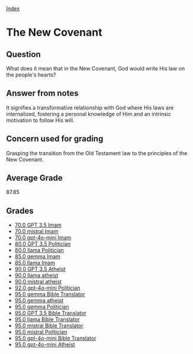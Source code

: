 
[Index](../../index.md)
# The New Covenant
## Question
What does it mean that in the New Covenant, God would write His law on the people's hearts?

## Answer from notes
It signifies a transformative relationship with God where His laws are internalized, fostering a personal knowledge of Him and an intrinsic motivation to follow His will.

## Concern used for grading
Grasping the transition from the Old Testament law to the principles of the New Covenant.

## Average Grade
87.85

## Grades
 * [70.0 GPT 3.5 Imam](../answers/GPT_3.5_Imam/The_New_Covenant.md)
 * [70.0 mistral Imam](../answers/mistral_Imam/The_New_Covenant.md)
 * [70.0 gpt-4o-mini Imam](../answers/gpt-4o-mini_Imam/The_New_Covenant.md)
 * [80.0 GPT 3.5 Politician](../answers/GPT_3.5_Politician/The_New_Covenant.md)
 * [80.0 llama Politician](../answers/llama_Politician/The_New_Covenant.md)
 * [85.0 gemma Imam](../answers/gemma_Imam/The_New_Covenant.md)
 * [85.0 llama Imam](../answers/llama_Imam/The_New_Covenant.md)
 * [90.0 GPT 3.5 Atheist](../answers/GPT_3.5_Atheist/The_New_Covenant.md)
 * [90.0 llama atheist](../answers/llama_atheist/The_New_Covenant.md)
 * [90.0 mistral atheist](../answers/mistral_atheist/The_New_Covenant.md)
 * [92.0 gpt-4o-mini Politician](../answers/gpt-4o-mini_Politician/The_New_Covenant.md)
 * [95.0 gemma Bible Translator](../answers/gemma_Bible_Translator/The_New_Covenant.md)
 * [95.0 gemma atheist](../answers/gemma_atheist/The_New_Covenant.md)
 * [95.0 gemma Politician](../answers/gemma_Politician/The_New_Covenant.md)
 * [95.0 GPT 3.5 Bible Translator](../answers/GPT_3.5_Bible_Translator/The_New_Covenant.md)
 * [95.0 llama Bible Translator](../answers/llama_Bible_Translator/The_New_Covenant.md)
 * [95.0 mistral Bible Translator](../answers/mistral_Bible_Translator/The_New_Covenant.md)
 * [95.0 mistral Politician](../answers/mistral_Politician/The_New_Covenant.md)
 * [95.0 gpt-4o-mini Bible Translator](../answers/gpt-4o-mini_Bible_Translator/The_New_Covenant.md)
 * [95.0 gpt-4o-mini Atheist](../answers/gpt-4o-mini_Atheist/The_New_Covenant.md)
